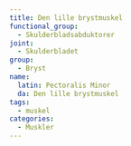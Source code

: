 ```yaml
---
title: Den lille brystmuskel
functional_group:
  - Skulderbladsabduktorer
joint:
  - Skulderbladet
group:
  - Bryst
name:
  latin: Pectoralis Minor
  da: Den lille brystmuskel
tags:
  - muskel
categories:
  - Muskler
---
```

